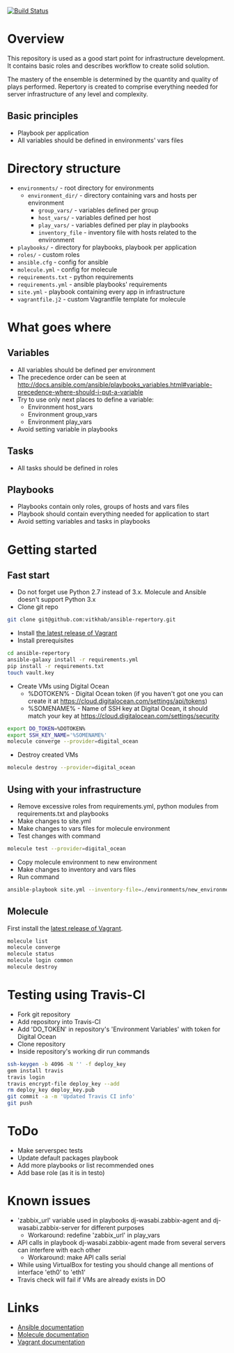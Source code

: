 [![Build Status](https://travis-ci.org/vitkhab/ansible-repertory.svg?branch=master)](https://travis-ci.org/vitkhab/ansible-repertory)

# Overview
This repository is used as a good start point for infrastructure development. It contains basic roles and describes workflow to create solid solution.

The mastery of the ensemble is determined by the quantity and quality of plays performed. Repertory is created to comprise everything needed for server infrastructure of any level and complexity.

## Basic principles
* Playbook per application
* All variables should be defined in environments' vars files

# Directory structure

* `environments/` - root directory for environments
  * `environment_dir/` - directory containing vars and hosts per environment
    * `group_vars/` - variables defined per group
    * `host_vars/` - variables defined per host
    * `play_vars/` - variables defined per play in playbooks
    * `inventory_file` - inventory file with hosts related to the environment
* `playbooks/` - directory for playbooks, playbook per application
* `roles/` - custom roles
* `ansible.cfg` - config for ansible
* `molecule.yml` - config for molecule
* `requirements.txt` - python requirements
* `requirements.yml` - ansible playbooks' requirements
* `site.yml` - playbook containing every app in infrastructure
* `vagrantfile.j2` - custom Vagrantfile template for molecule

# What goes where

## Variables
* All variables should be defined per environment
* The precedence order can be seen at http://docs.ansible.com/ansible/playbooks_variables.html#variable-precedence-where-should-i-put-a-variable
* Try to use only next places to define a variable:
  * Environment host_vars
  * Environment group_vars
  * Environment play_vars
* Avoid setting variable in playbooks

## Tasks
* All tasks should be defined in roles

## Playbooks
* Playbooks contain only roles, groups of hosts and vars files
* Playbook should contain everything needed for application to start
* Avoid setting variables and tasks in playbooks

# Getting started

## Fast start
* Do not forget use Python 2.7 instead of 3.x. Molecule and Ansible doesn't support Python 3.x
* Clone git repo
```sh
git clone git@github.com:vitkhab/ansible-repertory.git
``` 
* Install [the latest release of Vagrant][Vagrant]
* Install prerequisites
```sh
cd ansible-repertory
ansible-galaxy install -r requirements.yml
pip install -r requirements.txt
touch vault.key
```
* Create VMs using Digital Ocean
  * %DOTOKEN% - Digital Ocean token (if you haven't got one you can create it at https://cloud.digitalocean.com/settings/api/tokens)
  * %SOMENAME% - Name of SSH key at Digital Ocean, it should match your key at https://cloud.digitalocean.com/settings/security 
```sh
export DO_TOKEN=%DOTOKEN%
export SSH_KEY_NAME='%SOMENAME%'
molecule converge --provider=digital_ocean
```
* Destroy created VMs
```sh
molecule destroy --provider=digital_ocean
```

## Using with your infrastructure
* Remove excessive roles from requirements.yml, python modules from requirements.txt and playbooks
* Make changes to site.yml
* Make changes to vars files for molecule environment
* Test changes with command
```sh
molecule test --provider=digital_ocean
```
* Copy molecule environment to new environment
* Make changes to inventory and vars files
* Run command
```sh
ansible-playbook site.yml --inventory-file=./environments/new_environment/inventory
```
## Molecule

First install the [latest release of Vagrant][Vagrant].
```sh
molecule list
molecule converge
molecule status
molecule login common
molecule destroy
```

# Testing using Travis-CI
* Fork git repository
* Add repository into Travis-CI
* Add 'DO_TOKEN' in repository's 'Environment Variables' with token for Digital Ocean
* Clone repository
* Inside repository's working dir run commands
```sh
ssh-keygen -b 4096 -N '' -f deploy_key
gem install travis
travis login
travis encrypt-file deploy_key --add
rm deploy_key deploy_key.pub
git commit -a -m 'Updated Travis CI info'
git push
```

# ToDo
* Make serverspec tests
* Update default packages playbook
* Add more playbooks or list recommended ones
* Add base role (as it is in testo)

# Known issues
* 'zabbix_url' variable used in playbooks dj-wasabi.zabbix-agent and dj-wasabi.zabbix-server for different purposes
  * Workaround: redefine 'zabbix_url' in play_vars
* API calls in playbook dj-wasabi.zabbix-agent made from several servers can interfere with each other
  * Workaround: make API calls serial
* While using VirtualBox for testing you should change all mentions of interface 'eth0' to 'eth1'
* Travis check will fail if VMs are already exists in DO

# Links
* [Ansible documentation](https://docs.ansible.com/ansible/index.html "Ansible documentation")
* [Molecule documentation](https://molecule.readthedocs.io/en/master/ "Molecule documentation")
* [Vagrant documentation](https://www.vagrantup.com/docs/ "Vagrant documentation")

[Vagrant]: https://www.vagrantup.com/downloads.html "Vagrant"

